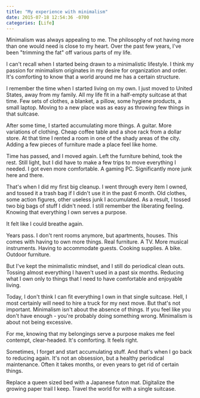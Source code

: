 ```yaml
---
title: "My experience with minimalism"
date: 2015-07-18 12:54:36 -0700
categories: [Life]
---
```


Minimalism was always appealing to me. The philosophy of not having more than
one would need is close to my heart. Over the past few years, I've been
"trimming the fat" off various parts of my life.

I can't recall when I started being drawn to a minimalistic lifestyle. I think
my passion for minimalism originates in my desire for organization and order.
It's comforting to know that a world around me has a certain structure.

I remember the time when I started living on my own. I just moved to United
States, away from my family. All my life fit in a half-empty suitcase at that
time. Few sets of clothes, a blanket, a pillow, some hygiene products, a small
laptop. Moving to a new place was as easy as throwing few things in that
suitcase.

After some time, I started accumulating more things. A guitar. More variations
of clothing. Cheap coffee table and a shoe rack from a dollar store. At that
time I rented a room in one of the shady areas of the city. Adding a few pieces
of furniture made a place feel like home.

Time has passed, and I moved again. Left the furniture behind, took the rest.
Still light, but I did have to make a few trips to move everything I needed. I
got even more comfortable. A gaming PC. Significantly more junk here and there.

That's when I did my first big cleanup. I went through every item I owned, and
tossed it a trash bag if I didn't use it in the past 6 month. Old clothes, some
action figures, other useless junk I accumulated. As a result, I tossed two big
bags of stuff I didn't need. I still remember the liberating feeling. Knowing
that everything I own serves a purpose.

It felt like I could breathe again.

Years pass. I don't rent rooms anymore, but apartments, houses. This comes with
having to own more things. Real furniture. A TV. More musical instruments.
Having to accommodate guests. Cooking supplies. A bike. Outdoor furniture.

But I've kept the minimalistic mindset, and I still do periodical clean outs.
Tossing almost everything I haven't used in a past six months. Reducing what I
own only to things that I need to have comfortable and enjoyable living.

Today, I don't think I can fit everything I own in that single suitcase. Hell, I
most certainly will need to hire a truck for my next move. But that's not
important. Minimalism isn't about the absence of things. If you feel like you
don't have enough - you're probably doing something wrong. Minimalism is about
not being excessive.

For me, knowing that my belongings serve a purpose makes me feel contempt,
clear-headed. It's comforting. It feels right.

Sometimes, I forget and start accumulating stuff. And that's when I go back to
reducing again. It's not an obsession, but a healthy periodical maintenance.
Often it takes months, or even years to get rid of certain things.

Replace a queen sized bed with a Japanese futon mat. Digitalize the growing
paper trail I keep. Travel the world for with a single suitcase.
